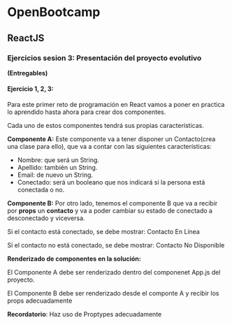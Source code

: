 # OpenBootcamp
## ReactJS
### Ejercicios sesion 3: Presentación del proyecto evolutivo

**(Entregables)**

#### Ejercicio 1, 2, 3:
Para este primer reto de programación en React vamos a poner en practica lo aprendido hasta ahora para crear dos componentes.

Cada uno de estos componentes tendrá sus propias características.

**Componente A:** Este componente va a tener disponer un Contacto(crea una clase para ello), que va a contar con las siguientes características:

- Nombre: que será un String.
- Apellido: también un String.
- Email: de nuevo un String.
- Conectado: será un booleano que nos indicará si la persona está conectada o no.

**Componente B:** Por otro lado, tenemos el componente B que va a recibir por **props** un **contacto** y va a poder cambiar su estado de conectado a desconectado y viceversa.

Si el contacto está conectado, se debe mostrar: Contacto En Línea

Si el contacto no está conectado, se debe mostrar: Contacto No Disponible

**Renderizado de componentes en la solución:**

El Componente A debe ser renderizado dentro del componenet App.js del proyecto.

El Componente B debe ser renderizado desde el componte A y recibir los props adecuadamente

**Recordatorio**: Haz uso de Proptypes adecuadamente